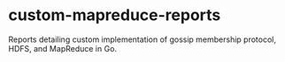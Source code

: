 # custom-mapreduce-reports
Reports detailing custom implementation of gossip membership protocol, HDFS, and MapReduce in Go.

